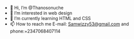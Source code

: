 - 👋 Hi, I’m @Thanosonuche
- 👀 I’m interested in web design
- 🌱 I’m currently learning HTML and CSS
- 📫 How to reach me E-mail: Samwizzy53@gmail.com and phone:+2347068407114

<!---
Thanosonuche/Thanosonuche is a ✨ special ✨ repository because its `README.md` (this file) appears on your GitHub profile.
You can click the Preview link to take a look at your changes.
--->
